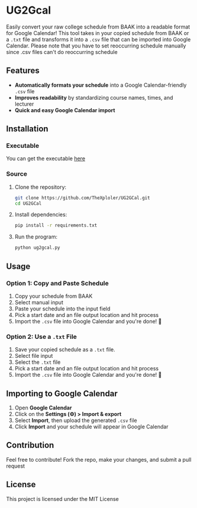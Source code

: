 # UG2Gcal

Easily convert your raw college schedule from BAAK into a readable format for Google Calendar! This tool takes in your copied schedule from BAAK or a `.txt` file and transforms it into a `.csv` file that can be imported into Google Calendar. Please note that you have to set reoccurring schedule manually since .csv files can't do reoccurring schedule

## Features
- **Automatically formats your schedule** into a Google Calendar-friendly `.csv` file
- **Improves readability** by standardizing course names, times, and lecturer
- **Quick and easy Google Calendar import**

## Installation
### Executable
You can get the executable [here](https://github.com/TheXploler/UG2GCal/releases)
### Source
1. Clone the repository:
   ```bash
   git clone https://github.com/TheXploler/UG2GCal.git
   cd UG2GCal
   ```

2. Install dependencies:
   ```bash
   pip install -r requirements.txt
   ```
3. Run the program:
    ```bash
   python ug2gcal.py
   ```

## Usage

### Option 1: Copy and Paste Schedule
1. Copy your schedule from BAAK
2. Select manual input
3. Paste your schedule into the input field
4. Pick a start date and an file output location and hit process
5. Import the `.csv` file into Google Calendar and you're done! 🚀

### Option 2: Use a `.txt` File
1. Save your copied schedule as a `.txt` file.
2. Select file input
3. Select the `.txt` file
4. Pick a start date and an file output location and hit process
5. Import the `.csv` file into Google Calendar and you're done! 🚀

## Importing to Google Calendar
1. Open **Google Calendar**
2. Click on the **Settings (⚙️) > Import & export**
3. Select **Import**, then upload the generated `.csv` file
4. Click **Import** and your schedule will appear in Google Calendar

## Contribution
Feel free to contribute! Fork the repo, make your changes, and submit a pull request

## License
This project is licensed under the MIT License